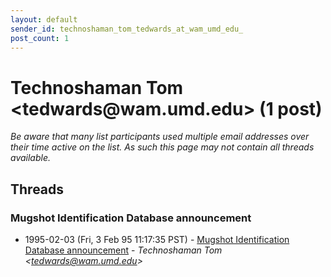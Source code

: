 ```yaml
---
layout: default
sender_id: technoshaman_tom_tedwards_at_wam_umd_edu_
post_count: 1
---
```


# Technoshaman Tom <tedwards<span>@</span>wam.umd.edu> (1 post)

_Be aware that many list participants used multiple email addresses over their time active on the list. As such this page may not contain all threads available._

## Threads

### Mugshot Identification Database announcement
+ 1995-02-03 (Fri, 3 Feb 95 11:17:35 PST) - [Mugshot Identification Database announcement](/archive/1995/02/0ae3f9c3c04a745af469826dca92f374aebcb4c065e2cdcb99701890ee50f936) - _Technoshaman Tom \<tedwards@wam.umd.edu\>_

